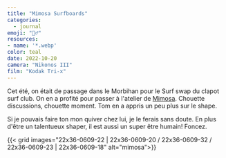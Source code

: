 ```yaml
---
title: "Mimosa Surfboards"
categories:
  - journal
emoji: "🏄‍♂️"
resources: 
- name: '*.webp'
color: teal
date: 2022-10-20
camera: "Nikonos III"
film: "Kodak Tri-x"
---
```


Cet été, on était de passage dans le Morbihan pour le Surf swap du clapot surf club.
On en a profité pour passer à l'atelier de [Mimosa](https://www.mimosa-surfboards.com/).
Chouette discussions, chouette moment. Tom en a appris un peu plus sur le shape.

Si je pouvais faire ton mon quiver chez lui, je le ferais sans doute. En plus d'être un talentueux shaper, il est aussi un super être humain! Foncez.

{{< grid images="22x36-0609-22 | 22x36-0609-20 / 22x36-0609-32 / 22x36-0609-23 | 22x36-0609-18" alt="mimosa">}}
